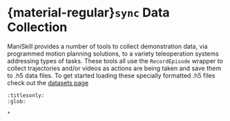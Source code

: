 # {material-regular}`sync` Data Collection

ManiSkill provides a number of tools to collect demonstration data, via programmed motion planning solutions, to a variety teleoperation systems addressing types of tasks. These tools all use the `RecordEpisode` wrapper to collect trajectories and/or videos as actions are being taken and save them to .h5 data files. To get started loading these specially formatted .h5 files check out the [datasets page](../datasets/datasets.md)

```{toctree}
:titlesonly:
:glob:

*
```